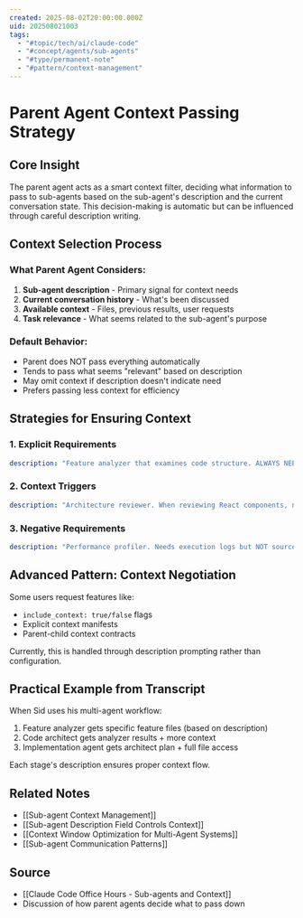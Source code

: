 ```yaml
---
created: 2025-08-02T20:00:00.000Z
uid: 202508021003
tags:
  - "#topic/tech/ai/claude-code"
  - "#concept/agents/sub-agents"
  - "#type/permanent-note"
  - "#pattern/context-management"
---
```


# Parent Agent Context Passing Strategy

## Core Insight
The parent agent acts as a smart context filter, deciding what information to pass to sub-agents based on the sub-agent's description and the current conversation state. This decision-making is automatic but can be influenced through careful description writing.

## Context Selection Process

### What Parent Agent Considers:
1. **Sub-agent description** - Primary signal for context needs
2. **Current conversation history** - What's been discussed
3. **Available context** - Files, previous results, user requests
4. **Task relevance** - What seems related to the sub-agent's purpose

### Default Behavior:
- Parent does NOT pass everything automatically
- Tends to pass what seems "relevant" based on description
- May omit context if description doesn't indicate need
- Prefers passing less context for efficiency

## Strategies for Ensuring Context

### 1. Explicit Requirements
```yaml
description: "Feature analyzer that examines code structure. ALWAYS NEEDS: all file paths currently in context, file contents for imported modules, package.json"
```

### 2. Context Triggers
```yaml
description: "Architecture reviewer. When reviewing React components, needs: component files, test files, and style files. When reviewing APIs, needs: route definitions and middleware."
```

### 3. Negative Requirements
```yaml
description: "Performance profiler. Needs execution logs but NOT source code contents (only file paths)."
```

## Advanced Pattern: Context Negotiation
Some users request features like:
- `include_context: true/false` flags
- Explicit context manifests
- Parent-child context contracts

Currently, this is handled through description prompting rather than configuration.

## Practical Example from Transcript
When Sid uses his multi-agent workflow:
1. Feature analyzer gets specific feature files (based on description)
2. Code architect gets analyzer results + more context
3. Implementation agent gets architect plan + full file access

Each stage's description ensures proper context flow.

## Related Notes
- [[Sub-agent Context Management]]
- [[Sub-agent Description Field Controls Context]]
- [[Context Window Optimization for Multi-Agent Systems]]
- [[Sub-agent Communication Patterns]]

## Source
- [[Claude Code Office Hours - Sub-agents and Context]]
- Discussion of how parent agents decide what to pass down